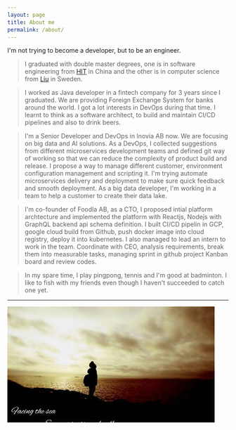 ```yaml
---
layout: page
title: About me
permalink: /about/
---
```


I'm not trying to become a developer, but to be an engineer. 

> I graduated with double master degrees, one is in software engineering from [HIT](http://en.hit.edu.cn) in China and the other is in computer science from [Liu](https://liu.se) in Sweden.

> I worked as Java developer in a fintech company for 3 years since I graduated. We are providing Foreign Exchange System for banks around the world. I got a lot interests in DevOps during that time. I learnt to think as a software architect, to build and maintain CI/CD pipelines and also to drink beers. 

> I'm a Senior Developer and DevOps in Inovia AB now. We are focusing on big data and AI solutions. As a DevOps, I collected suggestions from different microservices development teams and defined git way of working so that we can reduce the complexity of product build and release. I propose a way to manage different customer, environment configuration management and scripting it. I'm trying automate microservices delivery and deployment to make sure quick feedback and smooth deployment. As a big data developer, I'm working in a team to help a customer to create their data lake. 

> I'm co-founder of Foodla AB, as a CTO, I proposed intial platform archtecture and implemented the platform with Reactjs, Nodejs with GraphQL backend api schema definition. I built CI/CD pipelin in GCP, google cloud build from Github, push docker image into cloud registry, deploy it into kubernetes. I also managed to lead an intern to work in the team. Coordinate with CEO, analysis requirements, break them into measurable tasks, managing sprint in github project Kanban board and review codes.

> In my spare time, I play pingpong, tennis and I'm good at badminton. I like to fish with my friends even though I haven't succeeded to catch one yet. 

---

![me](/assets/me.jpg)